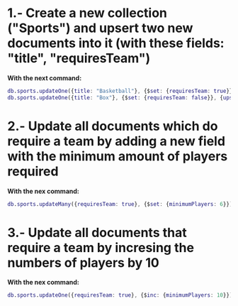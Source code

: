 # 1.- Create a new collection ("Sports") and upsert two new documents into it (with these fields: "title", "requiresTeam")

**With the next command:**

~~~m
db.sports.updateOne({title: "Basketball"}, {$set: {requiresTeam: true}}, {upsert: true})
db.sports.updateOne({title: "Box"}, {$set: {requiresTeam: false}}, {upsert: true})
~~~

# 2.- Update all documents which do require a team by adding a new field with the minimum amount of players required

**With the nex command:**

~~~m
db.sports.updateMany({requiresTeam: true}, {$set: {minimumPlayers: 6}})
~~~

# 3.- Update all documents that require a team by incresing the numbers of players by 10

**With the nex command:**

~~~m
db.sports.updateOne({requiresTeam: true}, {$inc: {minimumPlayers: 10}})
~~~